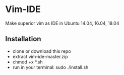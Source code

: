 # Vim-IDE
Make superior vim as IDE in Ubuntu 14.04, 16.04, 18.04

## Installation
* clone or download this repo
* extract vim-ide-master.zip
* chmod +x *.sh 
* run in your terminal: sudo ./install.sh
